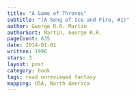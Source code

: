 ```yaml
---
title: "A Game of Thrones"
subtitle: "(A Song of Ice and Fire, #1)"
author: George R.R. Martin
authorSort: Martin, George R.R.
pageCount: 835
date: 2014-01-01
written: 1996
stars: 3
layout: post
category: book
tags: read unreviewed fantasy
mapping: USA, North America
---
```

